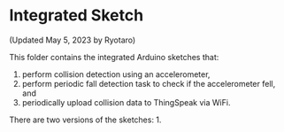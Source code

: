 # Integrated Sketch

(Updated May 5, 2023 by Ryotaro)

This folder contains the integrated Arduino sketches that: 
1. perform collision detection using an accelerometer, 
2. perform periodic fall detection task to check if the accelerometer fell, and 
3. periodically upload collision data to ThingSpeak via WiFi. 

There are two versions of the sketches: 
1. 
